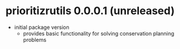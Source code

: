
# prioritizrutils 0.0.0.1 (unreleased)

* initial package version
  + provides basic functionality for solving conservation planning problems
